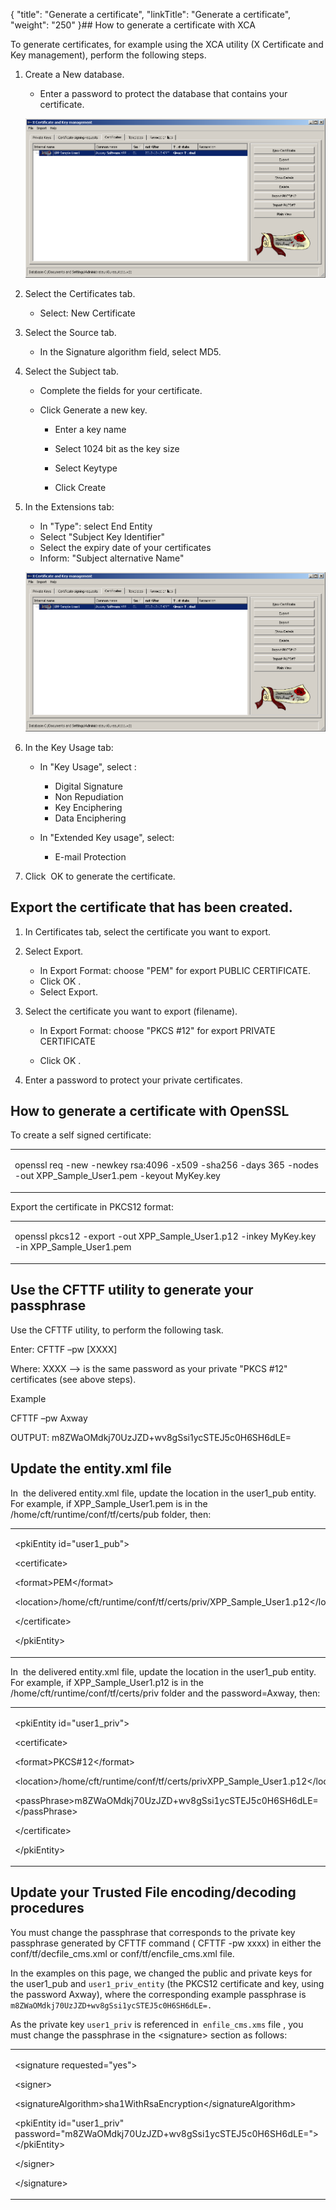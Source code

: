 {
    "title": "Generate a certificate",
    "linkTitle": "Generate a certificate",
    "weight": "250"
}## How to generate a certificate with XCA



To generate certificates, for example using the XCA utility (X Certificate and Key management), perform the following steps.



1.  Create a New database.



    -   Enter a password to protect the database that contains your certificate.



    ![Certificate and key management screen shot](cert_tab.png)



2.  Select the Certificates tab.

    -   Select: New Certificate



3.  Select the Source tab.

    -   In the Signature algorithm field, select MD5.



4.  Select the Subject tab.

    -   Complete the fields for your certificate.



    <!-- -->



    -   Click Generate a new key.

        -   Enter a key name

        -   Select 1024 bit as the key size

        -   Select Keytype

        -   Click Create



5.  In the Extensions tab:



    -   In "Type": select End Entity



    <!-- -->



    -   Select "Subject Key Identifier"



    <!-- -->



    -   Select the expiry date of your certificates



    <!-- -->



    -   Inform: "Subject alternative Name"



    ![Create certificate screen with selected Extension tab](cert_tab.png)



6.  In the Key Usage tab:

    -   In "Key Usage", select :

        -   Digital Signature



        <!-- -->



        -   Non Repudiation



        <!-- -->



        -   Key Enciphering



        <!-- -->



        -   Data Enciphering



    <!-- -->



    -   In "Extended Key usage", select:

        -   E-mail Protection



7.  Click  OK to generate the certificate.



## Export the certificate that has been created.



1.  In Certificates tab, select the certificate you want to export.

2.  Select Export.

    -   In Export Format: choose "PEM" for export PUBLIC CERTIFICATE.



    <!-- -->



    -   Click OK .



    <!-- -->



    -   Select Export.

3.  Select the certificate you want to export (filename).

    -   In Export Format: choose "PKCS #12" for export PRIVATE CERTIFICATE

    -   Click OK .

4.  Enter a password to protect your private certificates.



## How to generate a certificate with OpenSSL



To create a self signed certificate:



<table cellspacing="0">
   <col/>
   <tbody>
      <tr>
         <td>
            <p>openssl req -new -newkey rsa:4096 -x509 -sha256 -days 365 -nodes -out XPP_Sample_User1.pem -keyout MyKey.key</p>
         </td>
      </tr>
   </tbody>
</table>



Export the certificate in PKCS12 format:



<table cellspacing="0">
   <col/>
   <tbody>
      <tr>
         <td>
            <p>openssl pkcs12 -export -out XPP_Sample_User1.p12 -inkey MyKey.key -in XPP_Sample_User1.pem</p>
         </td>
      </tr>
   </tbody>
</table>



## Use the CFTTF utility to generate your passphrase



Use the CFTTF utility, to perform the following task.



Enter: CFTTF –pw \[XXXX\]



Where: XXXX --> is the same password as your private "PKCS #12" certificates (see above steps).



Example



CFTTF –pw Axway



OUTPUT: m8ZWaOMdkj70UzJZD+wv8gSsi1ycSTEJ5c0H6SH6dLE=



## Update the entity.xml file



In  the delivered entity.xml file, update the location in the user1\_pub entity. For example, if XPP\_Sample\_User1.pem is in the /home/cft/runtime/conf/tf/certs/pub folder, then:



<table cellspacing="0">
   <col/>
   <tbody>
      <tr>
         <td>
            <p>&lt;pkiEntity id="user1_pub"&gt;</p>
            <p>&lt;certificate&gt;</p>
            <p>&lt;format&gt;PEM&lt;/format&gt;</p>
            <p>&lt;location&gt;/home/cft/runtime/conf/tf/certs/priv/XPP_Sample_User1.p12&lt;/location&gt;</p>
            <p>&lt;/certificate&gt;</p>
            <p>&lt;/pkiEntity&gt;</p>
         </td>
      </tr>
   </tbody>
</table>



In  the delivered entity.xml file, update the location in the user1\_pub entity. For example, if XPP\_Sample\_User1.p12 is in the /home/cft/runtime/conf/tf/certs/priv folder and the password=Axway, then:



<table cellspacing="0">
   <col/>
   <tbody>
      <tr>
         <td>
            <p>&lt;pkiEntity id="user1_priv"&gt;</p>
            <p>&lt;certificate&gt;</p>
            <p>&lt;format&gt;PKCS#12&lt;/format&gt;</p>
            <p>&lt;location&gt;/home/cft/runtime/conf/tf/certs/privXPP_Sample_User1.p12&lt;/location&gt;</p>
            <p>&lt;passPhrase&gt;m8ZWaOMdkj70UzJZD+wv8gSsi1ycSTEJ5c0H6SH6dLE=&lt;/passPhrase&gt;</p>
            <p>&lt;/certificate&gt;</p>
            <p>&lt;/pkiEntity&gt;</p>
         </td>
      </tr>
   </tbody>
</table>



## Update your Trusted File encoding/decoding procedures



You must change the passphrase that corresponds to the private key passphrase generated by CFTTF command ( CFTTF -pw xxxx) in either the conf/tf/decfile\_cms.xml or conf/tf/encfile\_cms.xml file.



In the examples on this page, we changed the public and private keys for the user1\_pub and `user1_priv_entity` (the PKCS12 certificate and key, using the password Axway), where the corresponding example passphrase is `m8ZWaOMdkj70UzJZD+wv8gSsi1ycSTEJ5c0H6SH6dLE=.`



As the private key `user1_priv` is referenced in` enfile_cms.xms` file , you must change the passphrase in the &lt;signature> section as follows:



<table cellspacing="0">
   <col/>
   <tbody>
      <tr>
         <td>
            <p>&lt;signature requested="yes"&gt;</p>
            <p>&lt;signer&gt;</p>
            <p>&lt;signatureAlgorithm&gt;sha1WithRsaEncryption&lt;/signatureAlgorithm&gt;</p>
            <p>&lt;pkiEntity id="user1_priv" password="m8ZWaOMdkj70UzJZD+wv8gSsi1ycSTEJ5c0H6SH6dLE="&gt;&lt;/pkiEntity&gt;</p>
            <p>&lt;/signer&gt;</p>
            <p>&lt;/signature&gt;</p>
         </td>
      </tr>
   </tbody>
</table>

